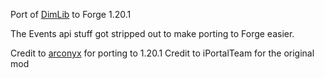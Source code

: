 Port of [DimLib](https://github.com/iPortalTeam/DimLib) to Forge 1.20.1

The Events api stuff got stripped out to make porting to Forge easier.

Credit to [arconyx](https://github.com/arconyx) for porting to 1.20.1
Credit to iPortalTeam for the original mod